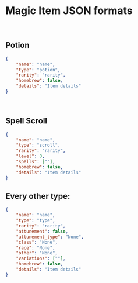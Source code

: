 # Magic Item JSON formats
<br>

## Potion

```json
{
    "name": "name",
    "type": "potion",
    "rarity": "rarity",
    "homebrew": false,
    "details": "Item details"
}
```
<br>

## Spell Scroll

```json
{
    "name": "name",
    "type": "scroll",
    "rarity": "rarity",
    "level": 0,
    "spells": [""],
    "homebrew": false,
    "details": "Item details"
}
```

## Every other type:

```json
{
    "name": "name",
    "type": "type",
    "rarity": "rarity",
    "attunement": false,
    "attunement_type": "None",
    "class": "None",
    "race": "None",
    "other": "None",
    "variations": [""],
    "homebrew": false,
    "details": "Item details"
}
```
